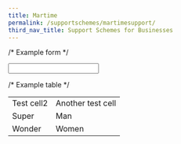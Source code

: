 ```yaml
---
title: Martime
permalink: /supportschemes/martimesupport/
third_nav_title: Support Schemes for Businesses
---
```


/* Example form */
<form>
	<input type="text" id="search">
</form>

/* Example table */
<table>
	<tbody>
		<tr>
			<td>Test cell2</td>
			<td>Another test cell</td>
		</tr>
        <tr>
			<td>Super</td>
			<td>Man</td>
		</tr>
        <tr>
			<td>Wonder</td>
			<td>Women</td>
		</tr>
	</tbody>
</table>

<script>
	$('input#search').quicksearch('table tbody tr');
</script>